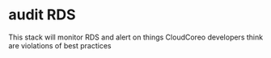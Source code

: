 audit RDS
============================
This stack will monitor RDS and alert on things CloudCoreo developers think are violations of best practices
